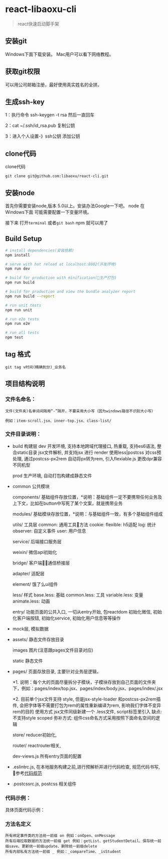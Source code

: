 # react-libaoxu-cli

> react快速启动脚手架

## 安装git

Windows下面下载安装。
Mac用户可以看下网络教程。

## 获取git权限

可以用公司邮箱注册，最好使用真实姓名的全拼。

## 生成ssh-key

1：执行命令 ssh-keygen -t rsa 然后一直回车

2：cat ~/.ssh/id_rsa.pub 复制公钥

3：进入个人设置-》ssh公钥 添加公钥

## clone代码

clone代码

``` git
git clone git@github.com:libaoxu/react-cli.git

```
## 安装node

首先你需要安装node,版本 5.0以上。安装办法Google一下吧。
node 在Windows下面 可能需要配置一下变量环境。

接下来 打开`terminal` 或者`git bash` npm 就可以用了


## Build Setup

``` bash
# install dependencies(安装依赖)
npm install

# serve with hot reload at localhost:8082(开发环境)
npm run dev

# build for production with minification(生产打包)
npm run build

# build for production and view the bundle analyzer report
npm run build --report

# run unit tests
npm run unit

# run e2e tests
npm run e2e

# run all tests
npm test
```

## tag 格式

``` git
git tag v时间(精确到分)_业务名
```

## 项目结构说明

### 文件名命名：

	文件(文件夹)名单词间隔用“-”隔开，不要采用大小写（因为windows路径不识别大小写）

	例如：item-scroll.jsx、inner-top.jsx、class-list/

### 文件目录说明：

- build 构建层
	dev 开发环境, 
		支持本地跨域代理接口, 热重载, 支持es6语法, 整合static目录
		jsx文件解析, 并支持jsx 进行 render
		使用less|postcss 对css预处理, 通过postcss-px2rem 自动将px转为rem, 引入flexiable.js 更改dpr兼容不同机型

	prod 生产环境, 自动打包构建成静态文件

- common 公共模块

	components/ 基础组件存放位置，*说明：基础组件一定不要携带任何业务及上下文，比如在button中写死了某个文案，就是携带业务

	modules/ 基础模块存放位置，*说明：与基础组件一致，有多个基础组件组成

	utils/ 工具层
		common: 通用工具方法
		cookie: 
		flexible: h5适配
		log: 统计
		observer: 自定义事件
		user: 用户信息

	service/ 后端接口服务层

	weixin/ 微信api初始化

	bridge/ 客户端通信桥接层

	adapter/ 适配层

	element/ 饿了么ui组件
	
	less/ 样式
		base.less: 基础
		common.less: 工具
		variable.less: 变量
		animate.less: 动画

	entry/ 功能页面的公共入口, 一切从entry开始, 包reactdom 初始化微信, 初始化客户端按钮, 初始化service, 初始化用户信息等等操作

- mock层, 模拟数据

- assets/ 静态文件存放目录

	images 图片(注意跟pages文件目录对应)

	static 静态文件

- pages/ 页面存放目录, 主要针对业务层逻辑，

	*1. 说明：每个大的页面尽量拆分子模块，子模块存放到自己页面的文件夹下，例如：pages/index/top.jsx、pages/index/body.jsx、pages/index/.jsx

	*2. 目前单个jsx文件支持 style, 但是jsx-style-loader 和postcss-px2rem插件, 会把字体等不需要打包为rem的属性重新编译为rem, 影响我们字体不变异rem的目的
		使用方式 jsx文件同级新建一个 .less文件, script标签里引入
		缺点: 不支持style scoped
		弥补方式: 组件css命名方式采用按照下面命名空间的逻辑

	store/  reducer初始化, 

	router/ reactrouter相关,

	dev-views.js 所有entry页面的配置

- .eslintrc.js, 在本地服务构建之前,进行预解析并进行代码检查, 规范代码书写, 参考[代码规范](http://eslint.org/docs/rules/)

- .postcssrc.js, postcss 相关组件


### 代码示例：


具体页面代码示例：

### 方法名定义

	所有绑定事件类的方法统一前缀 on 例如：onOpen、onMessage
	所有后端拉取数据的方法统一前缀 get 例如：getList、getStudentDetail、保存统一前缀save、更新统一前缀update、删除统一前缀delete
	所有内部私有方法统一前缀 _ 例如：_compareTime、_isStudent

